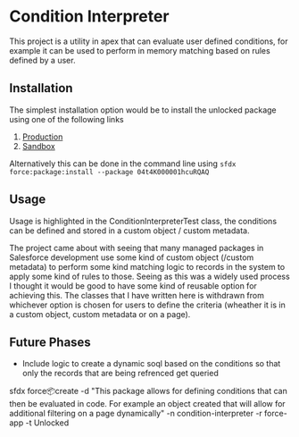 # Condition Interpreter

This project is a utility in apex that can evaluate user defined conditions, for example it can be used to perform in memory matching based on rules defined by a user.

## Installation

The simplest installation option would be to install the unlocked package using one of the following links

1. [Production](https://login.salesforce.com/packaging/installPackage.apexp?p0=04t4K000001hcuRQAQ)
2. [Sandbox](https://test.salesforce.com/packaging/installPackage.apexp?p0=04t4K000001hcuRQAQ)

Alternatively this can be done in the command line using `sfdx force:package:install --package 04t4K000001hcuRQAQ`

## Usage

Usage is highlighted in the ConditionInterpreterTest class, the conditions can be defined and stored in a custom object / custom metadata.

The project came about with seeing that many managed packages in Salesforce development use some kind of custom object (/custom metadata) to perform some kind matching logic to records in the system to apply some kind of rules to those. Seeing as this was a widely used process I thought it would be good to have some kind of reusable option for achieving this. The classes that I have written here is withdrawn from whichever option is chosen for users to define the criteria (wheather it is in a custom object, custom metadata or on a page).

## Future Phases

* Include logic to create a dynamic soql based on the conditions so that only the records that are being refrenced get queried

sfdx force:package:create -d "This package allows for defining conditions that can then be evaluated in code. For example an object created that will allow for additional filtering on a page dynamically" -n condition-interpreter -r force-app -t Unlocked
